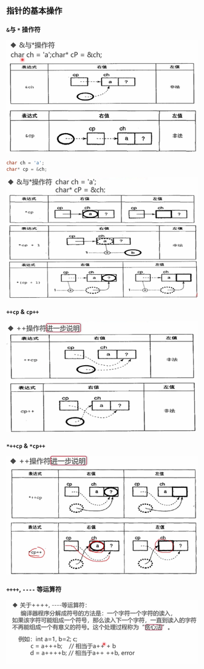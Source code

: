 ## 指针的基本操作


### `&`与 `*` 操作符

![](./imgs/img_4.png)

```c++
char ch = 'a';
char* cp = &ch;
```
![](./imgs/img_5.png)


### `++cp` & `cp++`

![](./imgs/img_3.png)


### `*++cp` & `*cp++`

![](./imgs/img_2.png)

### `++++`, `----` 等运算符

![](./imgs/img_6.png)